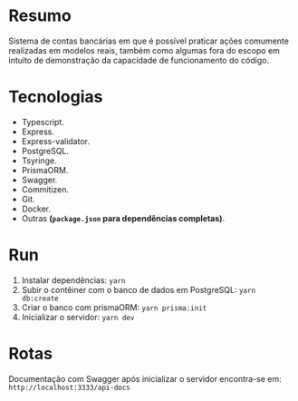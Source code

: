 # Resumo
Sistema de contas bancárias em que é possível praticar ações comumente realizadas em modelos reais, também como algumas fora do escopo em intuito de demonstração da capacidade de funcionamento do código. 

# Tecnologias 
- Typescript.
- Express.
- Express-validator.
- PostgreSQL.
- Tsyringe.
- PrismaORM.
- Swagger.
- Commitizen.
- Git.
- Docker.
- Outras **(`package.json` para dependências completas)**.

# Run
1. Instalar dependências: `yarn`
2. Subir o contêiner com o banco de dados em PostgreSQL: `yarn db:create`
3. Criar o banco com prismaORM: `yarn prisma:init`
4. Inicializar o servidor: `yarn dev`

# Rotas

Documentação com Swagger após inicializar o servidor encontra-se em: `http://localhost:3333/api-docs`

